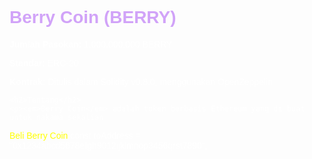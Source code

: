<!DOCTYPE html>
<html lang="id">
<head>
  <meta charset="UTF-8" />
  <meta name="viewport" content="width=device-width, initial-scale=1" />
  <meta name="description" content="Berry Coin (BERRY) adalah token eksperimental berbasis Ethereum, ditulis dalam Solidity dan menggunakan OpenZeppelin." />
  <title>Berry Coin (BERRY)</title>
  <style>
    body {
      font-family: Arial, sans-serif;
      background-image:  url('affiche_cross_guild_one_piece_buggy.webp');
      background-size: cover;
      background-position: center;
      padding: 2em;
      color: white;
      margin: 0;
    }

    .container {
      background: rgba(0, 0, 0, 0.6); /* latar hitam transparan */
      padding: 2em;
      max-width: 700px;
      margin: auto;
      border-radius: 10px;
      box-shadow: 0 0 10px rgba(0, 0, 0, 0.5);
    }

    h1, h2 {
      color: #d1a3f8; /* ungu muda */
      margin-top: 0;
    }

    a {
      color: #e0c3fc;
      text-decoration: none;
    }

    a:hover {
      text-decoration: underline;
    }
  </style>
</head>
<body>
  <div class="container">
    <h1>Berry Coin (BERRY)</h1>
    <p><strong>Jumlah Pasokan:</strong> 1.000.000.000 BERRY</p>
    <p><strong>Standar:</strong> ERC-20</p>
    <p><strong>Kontrak:</strong> Ditulis dalam Solidity v0.8.0, menggunakan OpenZeppelin</p>

    <h2>Tentang</h2>
    <p><em>Berry Coin</em> adalah token berbasis Ethereum yang di buat untuk nakama sekalian
<a href="buy.html" style="color: yellow;">Beli Berry Coin</a>
const toAddress = "0x1234abcd5678efgh9012ijklmnop3456qrst7890";

